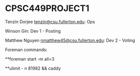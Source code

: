 # CPSC449PROJECT1

Tenzin Dorjee tenzin@csu.fullerton.edu: Ops

Winson Gin: Dev 1 - Posting

Matthew Nguyen nmatthew45@csu.fullerton.edu: Dev 2 - Voting

Foreman commands:

**foreman start -m all=3

**ulimit - n 81982 && caddy
